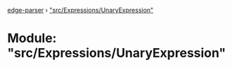 [edge-parser](../README.md) › ["src/Expressions/UnaryExpression"](_src_expressions_unaryexpression_.md)

# Module: "src/Expressions/UnaryExpression"



